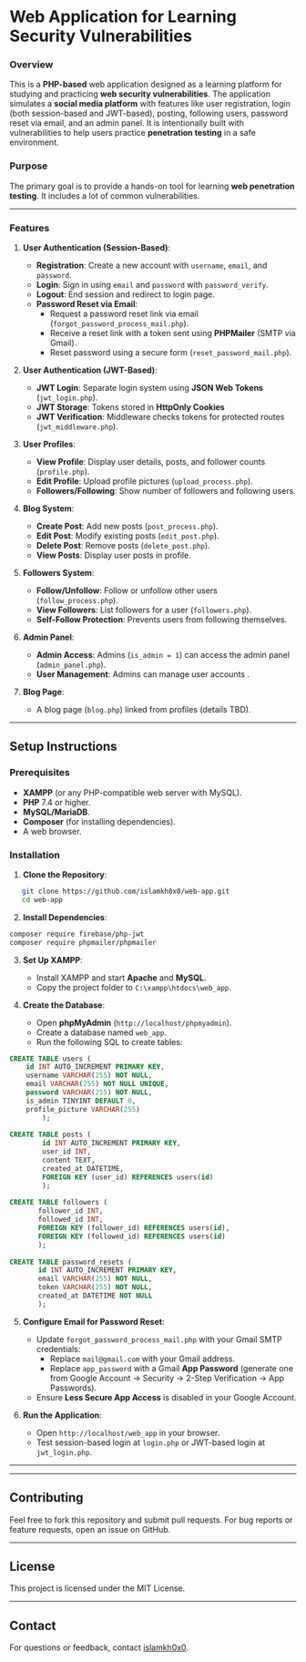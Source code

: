 

# Web Application for Learning Security Vulnerabilities

### Overview
This is a **PHP-based** web application designed as a learning platform for studying and practicing **web security vulnerabilities**. The application simulates a **social media platform** with features like user registration, login (both session-based and JWT-based), posting, following users, password reset via email, and an admin panel. It is intentionally built with vulnerabilities to help users practice **penetration testing** in a safe environment.

### Purpose
The primary goal is to provide a hands-on tool for learning **web penetration testing**. It includes a lot of common vulnerabilities.

---

### Features

1. **User Authentication (Session-Based)**:
   - **Registration**: Create a new account with `username`, `email`, and `password`.
   - **Login**: Sign in using `email` and `password` with `password_verify`.
   - **Logout**: End session and redirect to login page.
   - **Password Reset via Email**:
     - Request a password reset link via email (`forgot_password_process_mail.php`).
     - Receive a reset link with a token sent using **PHPMailer** (SMTP via Gmail).
     - Reset password using a secure form (`reset_password_mail.php`).

2. **User Authentication (JWT-Based)**:
   - **JWT Login**: Separate login system using **JSON Web Tokens** (`jwt_login.php`).
   - **JWT Storage**: Tokens stored in **HttpOnly Cookies** 
   - **JWT Verification**: Middleware checks tokens for protected routes (`jwt_middleware.php`).


3. **User Profiles**:
   - **View Profile**: Display user details, posts, and follower counts (`profile.php`).
   - **Edit Profile**: Upload profile pictures (`upload_process.php`).
   - **Followers/Following**: Show number of followers and following users.

4. **Blog System**:
   - **Create Post**: Add new posts (`post_process.php`).
   - **Edit Post**: Modify existing posts (`edit_post.php`).
   - **Delete Post**: Remove posts (`delete_post.php`).
   - **View Posts**: Display user posts in profile.

5. **Followers System**:
   - **Follow/Unfollow**: Follow or unfollow other users (`follow_process.php`).
   - **View Followers**: List followers for a user (`followers.php`).
   - **Self-Follow Protection**: Prevents users from following themselves.

6. **Admin Panel**:
   - **Admin Access**: Admins (`is_admin = 1`) can access the admin panel (`admin_panel.php`).
   - **User Management**: Admins can manage user accounts .

7. **Blog Page**:
   - A blog page (`blog.php`) linked from profiles (details TBD).

---

## Setup Instructions

### Prerequisites
- **XAMPP** (or any PHP-compatible web server with MySQL).
- **PHP** 7.4 or higher.
- **MySQL/MariaDB**.
- **Composer** (for installing dependencies).
- A web browser.

### Installation

1. **Clone the Repository**:
```bash
   git clone https://github.com/islamkh0x0/web-app.git
   cd web-app 

``` 
 


2. **Install Dependencies**:
    
```bash
composer require firebase/php-jwt
composer require phpmailer/phpmailer 

``` 
 

    
3. **Set Up XAMPP**:
    
    - Install XAMPP and start **Apache** and **MySQL**.
    - Copy the project folder to `C:\xampp\htdocs\web_app`.
4. **Create the Database**:
    
    - Open **phpMyAdmin** (`http://localhost/phpmyadmin`).
    - Create a database named `web_app`.
    - Run the following SQL to create tables:
        
```sql
CREATE TABLE users (
	id INT AUTO_INCREMENT PRIMARY KEY,
	username VARCHAR(255) NOT NULL,
	email VARCHAR(255) NOT NULL UNIQUE,
	password VARCHAR(255) NOT NULL,
	is_admin TINYINT DEFAULT 0,
	profile_picture VARCHAR(255)
        );
        
CREATE TABLE posts (
        id INT AUTO_INCREMENT PRIMARY KEY,
        user_id INT,
        content TEXT,
        created_at DATETIME,
        FOREIGN KEY (user_id) REFERENCES users(id)
        );
        
CREATE TABLE followers (
       follower_id INT,
       followed_id INT,
       FOREIGN KEY (follower_id) REFERENCES users(id),
       FOREIGN KEY (followed_id) REFERENCES users(id)
       );
        
CREATE TABLE password_resets (
       id INT AUTO_INCREMENT PRIMARY KEY,
       email VARCHAR(255) NOT NULL,
       token VARCHAR(255) NOT NULL,
       created_at DATETIME NOT NULL
       ); 
``` 

        
5. **Configure Email for Password Reset**:
    
    - Update `forgot_password_process_mail.php` with your Gmail SMTP credentials:
        - Replace `mail@gmail.com` with your Gmail address.
        - Replace `app_password` with a Gmail **App Password** (generate one from Google Account → Security → 2-Step Verification → App Passwords).
    - Ensure **Less Secure App Access** is disabled in your Google Account.
6. **Run the Application**:
    
    - Open `http://localhost/web_app` in your browser.
    - Test session-based login at `login.php` or JWT-based login at `jwt_login.php`.


---

---

## Contributing

Feel free to fork this repository and submit pull requests. For bug reports or feature requests, open an issue on GitHub.

---

## License

This project is licensed under the MIT License.

---

## Contact

For questions or feedback, contact [islamkh0x0](https://github.com/islamkh0x0).  
